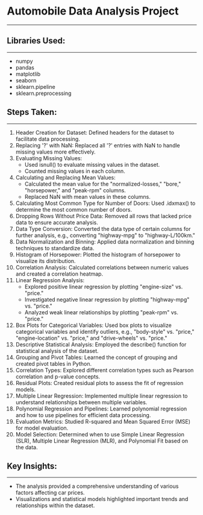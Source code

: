 # Automobile Data Analysis Project 
---
## Libraries Used:
---
   * numpy
   * pandas
   * matplotlib
   * seaborn
   * sklearn.pipeline
   * sklearn.preprocessing

## Steps Taken:
---
   1. Header Creation for Dataset:
      Defined headers for the dataset to facilitate data processing.
   2. Replacing '?' with NaN:
      Replaced all '?' entries with NaN to handle missing values more effectively.
   3. Evaluating Missing Values:
      * Used isnull() to evaluate missing values in the dataset.
      * Counted missing values in each column.
   4. Calculating and Replacing Mean Values:
      * Calculated the mean value for the "normalized-losses," "bore," "horsepower," and "peak-rpm" columns.
      * Replaced NaN with mean values in these columns.
   5. Calculating Most Common Type for Number of Doors:
      Used .idxmax() to determine the most common number of doors.
   6. Dropping Rows Without Price Data:
      Removed all rows that lacked price data to ensure accurate analysis.
   7. Data Type Conversion:
      Converted the data type of certain columns for further analysis, e.g., converting "highway-mpg" to "highway-L/100km."
   8. Data Normalization and Binning:
      Applied data normalization and binning techniques to standardize data.
   9. Histogram of Horsepower:
      Plotted the histogram of horsepower to visualize its distribution.
  10. Correlation Analysis:
      Calculated correlations between numeric values and created a correlation heatmap.
  11. Linear Regression Analysis:
      * Explored positive linear regression by plotting "engine-size" vs. "price."
      * Investigated negative linear regression by plotting "highway-mpg" vs. "price."
      * Analyzed weak linear relationships by plotting "peak-rpm" vs. "price."
  12. Box Plots for Categorical Variables:
      Used box plots to visualize categorical variables and identify outliers, e.g., "body-style" vs. "price," "engine-location" vs. "price," and "drive-wheels" vs. "price."
  13. Descriptive Statistical Analysis:
      Employed the describe() function for statistical analysis of the dataset.
  14. Grouping and Pivot Tables:
      Learned the concept of grouping and created pivot tables in Python.
  15. Correlation Types:
      Explored different correlation types such as Pearson correlation and p-value concepts.
  16. Residual Plots:
      Created residual plots to assess the fit of regression models.
  17. Multiple Linear Regression:
      Implemented multiple linear regression to understand relationships between multiple variables.
  18. Polynomial Regression and Pipelines:
      Learned polynomial regression and how to use pipelines for efficient data processing.
  19. Evaluation Metrics:
      Studied R-squared and Mean Squared Error (MSE) for model evaluation.
  20. Model Selection:
      Determined when to use Simple Linear Regression (SLR), Multiple Linear Regression (MLR), and Polynomial Fit based on the data.

## Key Insights:
---
   * The analysis provided a comprehensive understanding of various factors affecting car prices.
   * Visualizations and statistical models highlighted important trends and relationships within the dataset.
